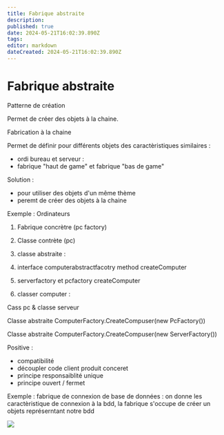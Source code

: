 ```yaml
---
title: Fabrique abstraite
description: 
published: true
date: 2024-05-21T16:02:39.890Z
tags: 
editor: markdown
dateCreated: 2024-05-21T16:02:39.890Z
---
```


# Fabrique abstraite

Patterne de création

Permet de créer des objets à la chaine.

Fabrication à la chaine

Permet de définir pour différents objets des caractèristiques similaires :

- ordi bureau et serveur :
- fabrique "haut de game" et fabrique "bas de game"

Solution :

- pour utiliser des objets d'un même thème
- peremt de créer des objets à la chaine

Exemple : Ordinateurs

1. Fabrique concrètre (pc factory)
2. Classe contrète (pc)
3. classe abstraite : 

1. interface computerabstractfacotry
	method createComputer

2. serverfactory et pcfactory
	createComputer

3. classer computer :
	
Cass pc & classe serveur

Classe abstraite ComputerFactory.CreateCompuser(new PcFactory())

Classe abstraite ComputerFactory.CreateCompuser(new ServerFactory())

Positive :

- compatibilité
- découpler code client produit conceret
- principe responsaiblité unique
- principe ouvert / fermet

Exemple : fabrique de connexion de base de données : on donne les caractèristique de connexion à la bdd, la fabrique s'occupe de créer un objets représerntant notre bdd

[![](https://wiki.akipe.fr///uploads/images/gallery/2022-09/scaled-1680-/HsPDHTr2OAOX4Cyx-image-1663235890047.png)](https://wiki.akipe.fr///uploads/images/gallery/2022-09/HsPDHTr2OAOX4Cyx-image-1663235890047.png)
